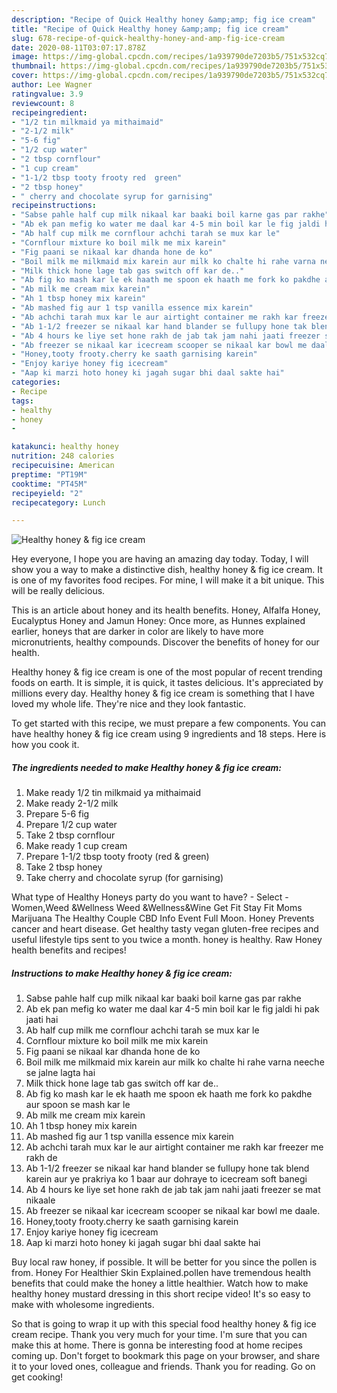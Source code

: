 ```yaml
---
description: "Recipe of Quick Healthy honey &amp;amp; fig ice cream"
title: "Recipe of Quick Healthy honey &amp;amp; fig ice cream"
slug: 678-recipe-of-quick-healthy-honey-and-amp-fig-ice-cream
date: 2020-08-11T03:07:17.878Z
image: https://img-global.cpcdn.com/recipes/1a939790de7203b5/751x532cq70/healthy-honey-fig-ice-cream-recipe-main-photo.jpg
thumbnail: https://img-global.cpcdn.com/recipes/1a939790de7203b5/751x532cq70/healthy-honey-fig-ice-cream-recipe-main-photo.jpg
cover: https://img-global.cpcdn.com/recipes/1a939790de7203b5/751x532cq70/healthy-honey-fig-ice-cream-recipe-main-photo.jpg
author: Lee Wagner
ratingvalue: 3.9
reviewcount: 8
recipeingredient:
- "1/2 tin milkmaid ya mithaimaid"
- "2-1/2 milk"
- "5-6 fig"
- "1/2 cup water"
- "2 tbsp cornflour"
- "1 cup cream"
- "1-1/2 tbsp tooty frooty red  green"
- "2 tbsp honey"
- " cherry and chocolate syrup for garnising"
recipeinstructions:
- "Sabse pahle half cup milk nikaal kar baaki boil karne gas par rakhe"
- "Ab ek pan mefig ko water me daal kar 4-5 min boil kar le fig jaldi hi pak jaati hai"
- "Ab half cup milk me cornflour achchi tarah se mux kar le"
- "Cornflour mixture ko boil milk me mix karein"
- "Fig paani se nikaal kar dhanda hone de ko"
- "Boil milk me milkmaid mix karein aur milk ko chalte hi rahe varna neeche se jalne lagta hai"
- "Milk thick hone lage tab gas switch off kar de.."
- "Ab fig ko mash kar le ek haath me spoon ek haath me fork ko pakdhe aur spoon se mash kar le"
- "Ab milk me cream mix karein"
- "Ah 1 tbsp honey mix karein"
- "Ab mashed fig aur 1 tsp vanilla essence mix karein"
- "Ab achchi tarah mux kar le aur airtight container me rakh kar freezer me rakh de"
- "Ab 1-1/2 freezer se nikaal kar hand blander se fullupy hone tak blend karein aur ye prakriya ko 1 baar aur dohraye to icecream soft banegi"
- "Ab 4 hours ke liye set hone rakh de jab tak jam nahi jaati freezer se mat nikaale"
- "Ab freezer se nikaal kar icecream scooper se nikaal kar bowl me daale."
- "Honey,tooty frooty.cherry ke saath garnising karein"
- "Enjoy kariye honey fig icecream"
- "Aap ki marzi hoto honey ki jagah sugar bhi daal sakte hai"
categories:
- Recipe
tags:
- healthy
- honey
- 

katakunci: healthy honey  
nutrition: 248 calories
recipecuisine: American
preptime: "PT19M"
cooktime: "PT45M"
recipeyield: "2"
recipecategory: Lunch

---
```



![Healthy honey &amp; fig ice cream](https://img-global.cpcdn.com/recipes/1a939790de7203b5/751x532cq70/healthy-honey-fig-ice-cream-recipe-main-photo.jpg)

Hey everyone, I hope you are having an amazing day today. Today, I will show you a way to make a distinctive dish, healthy honey &amp; fig ice cream. It is one of my favorites food recipes. For mine, I will make it a bit unique. This will be really delicious.

This is an article about honey and its health benefits. Honey, Alfalfa Honey, Eucalyptus Honey and Jamun Honey: Once more, as Hunnes explained earlier, honeys that are darker in color are likely to have more micronutrients, healthy compounds. Discover the benefits of honey for our health.

Healthy honey &amp; fig ice cream is one of the most popular of recent trending foods on earth. It is simple, it is quick, it tastes delicious. It's appreciated by millions every day. Healthy honey &amp; fig ice cream is something that I have loved my whole life. They're nice and they look fantastic.


To get started with this recipe, we must prepare a few components. You can have healthy honey &amp; fig ice cream using 9 ingredients and 18 steps. Here is how you cook it.

<!--inarticleads1-->

##### The ingredients needed to make Healthy honey &amp; fig ice cream:

1. Make ready 1/2 tin milkmaid ya mithaimaid
1. Make ready 2-1/2 milk
1. Prepare 5-6 fig
1. Prepare 1/2 cup water
1. Take 2 tbsp cornflour
1. Make ready 1 cup cream
1. Prepare 1-1/2 tbsp tooty frooty (red &amp; green)
1. Take 2 tbsp honey
1. Take  cherry and chocolate syrup (for garnising)


What type of Healthy Honeys party do you want to have? - Select - Women,Weed &amp;Wellness Weed &amp;Wellness&amp;Wine Get Fit Stay Fit Moms Marijuana The Healthy Couple CBD Info Event Full Moon. Honey Prevents cancer and heart disease. Get healthy tasty vegan gluten-free recipes and useful lifestyle tips sent to you twice a month. honey is healthy. Raw Honey health benefits and recipes! 

<!--inarticleads2-->

##### Instructions to make Healthy honey &amp; fig ice cream:

1. Sabse pahle half cup milk nikaal kar baaki boil karne gas par rakhe
1. Ab ek pan mefig ko water me daal kar 4-5 min boil kar le fig jaldi hi pak jaati hai
1. Ab half cup milk me cornflour achchi tarah se mux kar le
1. Cornflour mixture ko boil milk me mix karein
1. Fig paani se nikaal kar dhanda hone de ko
1. Boil milk me milkmaid mix karein aur milk ko chalte hi rahe varna neeche se jalne lagta hai
1. Milk thick hone lage tab gas switch off kar de..
1. Ab fig ko mash kar le ek haath me spoon ek haath me fork ko pakdhe aur spoon se mash kar le
1. Ab milk me cream mix karein
1. Ah 1 tbsp honey mix karein
1. Ab mashed fig aur 1 tsp vanilla essence mix karein
1. Ab achchi tarah mux kar le aur airtight container me rakh kar freezer me rakh de
1. Ab 1-1/2 freezer se nikaal kar hand blander se fullupy hone tak blend karein aur ye prakriya ko 1 baar aur dohraye to icecream soft banegi
1. Ab 4 hours ke liye set hone rakh de jab tak jam nahi jaati freezer se mat nikaale
1. Ab freezer se nikaal kar icecream scooper se nikaal kar bowl me daale.
1. Honey,tooty frooty.cherry ke saath garnising karein
1. Enjoy kariye honey fig icecream
1. Aap ki marzi hoto honey ki jagah sugar bhi daal sakte hai


Buy local raw honey, if possible. It will be better for you since the pollen is from. Honey For Healthier Skin Explained.pollen have tremendous health benefits that could make the honey a little healthier. Watch how to make healthy honey mustard dressing in this short recipe video! It&#39;s so easy to make with wholesome ingredients. 

So that is going to wrap it up with this special food healthy honey &amp; fig ice cream recipe. Thank you very much for your time. I'm sure that you can make this at home. There is gonna be interesting food at home recipes coming up. Don't forget to bookmark this page on your browser, and share it to your loved ones, colleague and friends. Thank you for reading. Go on get cooking!
